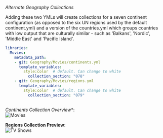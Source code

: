 *Alternate Geography Collections*

Adding these two YMLs will create collections for a seven continent configuration (as opposed to the six UN regions used by the default continent.yml) and a version of the countries.yml which groups countries with low output that are culturally similar - such as 'Balkans', 'Nordic', 'Middle East' and 'Pacific Island'.

```yaml
libraries:
  Movies:
    metadata_path:
    - git: Geography/Movies/continents.yml
      template_variables:
        style:color  # default. Can change to white
          collection_section: "078"
    - git: Geography/Movies/regions.yml
      template_variables:
        style:color  # default. Can change to white
          collection_section: "079"
     
```
*Continents Collection Overview**: <br>
![Movies](https://i.imgur.com/WdZSatA.png)
<br>

**Regions Collection Preview**: <br>
![TV Shows](https://i.imgur.com/IhRoyCk.png)
<br>
